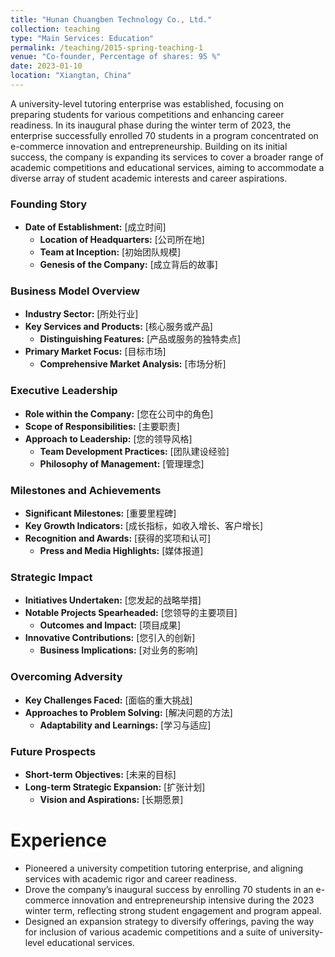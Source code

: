 ```yaml
---
title: "Hunan Chuangben Technology Co., Ltd."
collection: teaching
type: "Main Services: Education"
permalink: /teaching/2015-spring-teaching-1
venue: "Co-founder, Percentage of shares: 95 %"
date: 2023-01-10
location: "Xiangtan, China"
---
```


A university-level tutoring enterprise was established, focusing on preparing students for various competitions and enhancing career readiness. In its inaugural phase during the winter term of 2023, the enterprise successfully enrolled 70 students in a program concentrated on e-commerce innovation and entrepreneurship. Building on its initial success, the company is expanding its services to cover a broader range of academic competitions and educational services, aiming to accommodate a diverse array of student academic interests and career aspirations.


### Founding Story
- **Date of Establishment:** [成立时间]
  - **Location of Headquarters:** [公司所在地]
  - **Team at Inception:** [初始团队规模]
  - **Genesis of the Company:** [成立背后的故事]

### Business Model Overview
- **Industry Sector:** [所处行业]
- **Key Services and Products:** [核心服务或产品]
  - **Distinguishing Features:** [产品或服务的独特卖点]
- **Primary Market Focus:** [目标市场]
  - **Comprehensive Market Analysis:** [市场分析]

### Executive Leadership
- **Role within the Company:** [您在公司中的角色]
- **Scope of Responsibilities:** [主要职责]
- **Approach to Leadership:** [您的领导风格]
  - **Team Development Practices:** [团队建设经验]
  - **Philosophy of Management:** [管理理念]

### Milestones and Achievements
- **Significant Milestones:** [重要里程碑]
- **Key Growth Indicators:** [成长指标，如收入增长、客户增长]
- **Recognition and Awards:** [获得的奖项和认可]
  - **Press and Media Highlights:** [媒体报道]

### Strategic Impact
- **Initiatives Undertaken:** [您发起的战略举措]
- **Notable Projects Spearheaded:** [您领导的主要项目]
  - **Outcomes and Impact:** [项目成果]
- **Innovative Contributions:** [您引入的创新]
  - **Business Implications:** [对业务的影响]

### Overcoming Adversity
- **Key Challenges Faced:** [面临的重大挑战]
- **Approaches to Problem Solving:** [解决问题的方法]
  - **Adaptability and Learnings:** [学习与适应]

### Future Prospects
- **Short-term Objectives:** [未来的目标]
- **Long-term Strategic Expansion:** [扩张计划]
  - **Vision and Aspirations:** [长期愿景]


Experience
======
* Pioneered a university competition tutoring enterprise, and aligning services with academic rigor and career readiness.
* Drove the company’s inaugural success by enrolling 70 students in an e-commerce innovation and entrepreneurship intensive during the 2023 winter term, reflecting strong student engagement and program appeal.
* Designed an expansion strategy to diversify offerings, paving the way for inclusion of various academic competitions and a suite of university-level educational services.

